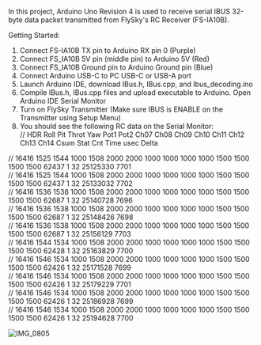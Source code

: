 In this project, Arduino Uno Revision 4 is used to receive serial IBUS 32-byte data packet transmitted from FlySky's RC Receiver (FS-IA10B).

Getting Started:

1. Connect FS-IA10B TX pin to Arduino RX pin 0 (Purple)
2. Connect FS_IA10B 5V pin (middle pin) to Arduino 5V (Red)
3. Connect FS_IA10B Ground pin to Arduino Ground pin (Blue)
4. Connect Arduino USB-C to PC USB-C or USB-A port
5. Launch Arduino IDE, download IBus.h, IBus.cpp, and Ibus_decoding.ino
6. Compile IBus.h, IBus.cpp files and upload executable to Arduino.  Open Arduino IDE Serial Monitor
7. Turn on FlySky Transmitter (Make sure IBUS is ENABLE on the Transmitter using Setup Menu)
8. You should see the following RC data on the Serial Monitor:                                                  
// HDR   Roll Pit Throt Yaw  Pot1 Pot2 Ch07 Ch08 Ch09 Ch10 Ch11 Ch12 Ch13 Ch14 Csum  Stat  Cnt Time usec  Delta

// 16416 1525 1544 1000 1508 2000 2000 1000 1000 1000 1000 1500 1500 1500 1500 62437   1    32 25125330   7701  
// 16416 1525 1544 1000 1508 2000 2000 1000 1000 1000 1000 1500 1500 1500 1500 62437   1    32 25133032   7702  
// 16416 1536 1538 1000 1508 2000 2000 1000 1000 1000 1000 1500 1500 1500 1500 62687   1    32 25140728   7696  
// 16416 1536 1538 1000 1508 2000 2000 1000 1000 1000 1000 1500 1500 1500 1500 62687   1    32 25148426   7698  
// 16416 1536 1538 1000 1508 2000 2000 1000 1000 1000 1000 1500 1500 1500 1500 62687   1    32 25156129   7703  
// 16416 1544 1534 1000 1508 2000 2000 1000 1000 1000 1000 1500 1500 1500 1500 62428   1    32 25163829   7700  
// 16416 1546 1534 1000 1508 2000 2000 1000 1000 1000 1000 1500 1500 1500 1500 62426   1    32 25171528   7699  
// 16416 1546 1534 1000 1508 2000 2000 1000 1000 1000 1000 1500 1500 1500 1500 62426   1    32 25179229   7701  
// 16416 1546 1534 1000 1508 2000 2000 1000 1000 1000 1000 1500 1500 1500 1500 62426   1    32 25186928   7699  
// 16416 1546 1534 1000 1508 2000 2000 1000 1000 1000 1000 1500 1500 1500 1500 62426   1    32 25194628   7700  
   

![IMG_0805](https://github.com/terrerock/IBUS-Arduino-Comm/assets/126227459/47381785-271b-41db-90f7-3521b4029ac0)
